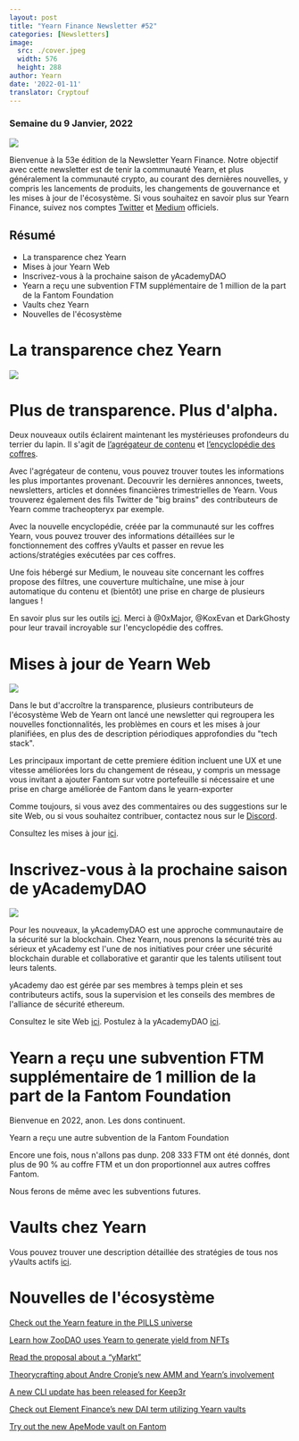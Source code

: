 ```yaml
---
layout: post
title: "Yearn Finance Newsletter #52"
categories: [Newsletters]
image:
  src: ./cover.jpeg
  width: 576
  height: 288
author: Yearn
date: '2022-01-11'
translator: Cryptouf
---
```


### Semaine du 9 Janvier, 2022

![](image1.png)

Bienvenue à la 53e édition de la Newsletter Yearn Finance. Notre objectif avec cette newsletter est de tenir la communauté Yearn, et plus généralement la communauté crypto, au courant des dernières nouvelles, y compris les lancements de produits, les changements de gouvernance et les mises à jour de l'écosystème. Si vous souhaitez en savoir plus sur Yearn Finance, suivez nos comptes [Twitter](https://twitter.com/iearnfinance) et [Medium](https://medium.com/iearn) officiels.

## Résumé

- La transparence chez Yearn
- Mises à jour Yearn Web
- Inscrivez-vous à la prochaine saison de yAcademyDAO
- Yearn a reçu une subvention FTM supplémentaire de 1 million de la part de la Fantom Foundation
- Vaults chez Yearn
- Nouvelles de l'écosystème



# La transparence chez Yearn
![](image2.png)

# Plus de transparence. Plus d'alpha.

Deux nouveaux outils éclairent maintenant les mystérieuses profondeurs du terrier du lapin. Il s'agit de [l’agrégateur de contenu](https://blog.yearn.finance/) et [l’encyclopédie des coffres](https://vaults.yearn.finance/).

Avec l'agrégateur de contenu, vous pouvez trouver toutes les informations les plus importantes provenant. Decouvrir les dernières annonces, tweets, newsletters, articles et données financières trimestrielles de Yearn. Vous trouverez également des fils Twitter de "big brains" des contributeurs de Yearn comme tracheopteryx par exemple.

Avec la nouvelle encyclopédie, créée par la communauté sur les coffres Yearn, vous pouvez trouver des informations détaillées sur le fonctionnement des coffres yVaults et passer en revue les actions/stratégies exécutées par ces coffres.

Une fois hébergé sur Medium, le nouveau site concernant les coffres propose des filtres, une couverture multichaîne, une mise à jour automatique du contenu et (bientôt) une prise en charge de plusieurs langues !

En savoir plus sur les outils [ici](https://twitter.com/iearnfinance/status/1479570846855282688). Merci à @0xMajor, @KoxEvan et DarkGhosty pour leur travail incroyable sur l'encyclopédie des coffres.

# Mises à jour de Yearn Web

![](image3.png)

Dans le but d'accroître la transparence, plusieurs contributeurs de l'écosystème Web de Yearn ont lancé une newsletter qui regroupera les nouvelles fonctionnalités, les problèmes en cours et les mises à jour planifiées, en plus des de description périodiques approfondies du "tech stack".

Les principaux important de cette premiere édition  incluent une UX et une vitesse améliorées lors du changement de réseau, y compris un message vous invitant a ajouter Fantom sur votre portefeuille si nécessaire et une prise en charge améliorée de Fantom dans le yearn-exporter

Comme toujours, si vous avez des commentaires ou des suggestions sur le site Web, ou si vous souhaitez contribuer, contactez nous sur le [Discord](https://discord.com/invite/yearn).

Consultez les mises à jour [ici](https://yearnweb.substack.com/p/update-jan-5-2022?showWelcome=true).

# Inscrivez-vous à la prochaine saison de yAcademyDAO

![](image4.png)

Pour les nouveaux, la yAcademyDAO est une approche communautaire de la sécurité sur la blockchain. Chez Yearn, nous prenons la sécurité très au sérieux et yAcademy est l'une de nos initiatives pour créer une sécurité blockchain durable et collaborative et garantir que les talents utilisent tout leurs talents. 

yAcademy dao est gérée par ses membres à temps plein et ses contributeurs actifs, sous la supervision et les conseils des membres de l'alliance de sécurité ethereum.

Consultez le site Web [ici](https://yacademy.github.io/). Postulez à la yAcademyDAO [ici](https://docs.google.com/forms/d/e/1FAIpQLSfc5VUYOyG_cRpiRkymJOVoHluFOuiYMRONX-R7xRuvWM25Xg/viewform).


# Yearn a reçu une subvention FTM supplémentaire de 1 million de la part de la Fantom Foundation
Bienvenue en 2022, anon. Les dons continuent.

Yearn a reçu une autre subvention de la Fantom Foundation

Encore une fois, nous n'allons pas dunp. 208 333 FTM ont été donnés, dont plus de 90 % au coffre FTM et un don proportionnel aux autres coffres Fantom.

Nous ferons de même avec les subventions futures.

# Vaults chez Yearn

Vous pouvez trouver une description détaillée des stratégies de tous nos yVaults actifs [ici](https://medium.com/yearn-state-of-the-vaults/the-vaults-at-yearn-9237905ffed3).


# Nouvelles de l'écosystème

[Check out the Yearn feature in the PILLS universe](https://twitter.com/pillsuniverse/status/1478321675510763520) 

[Learn how ZooDAO uses Yearn to generate yield from NFTs](https://twitter.com/ZooDAO/status/1480244287526916105)

[Read the proposal about a “yMarkt”](https://gov.yearn.finance/t/proposal-ymarkt-the-best-buybacks-can-get/12166)

[Theorycrafting about Andre Cronje’s new AMM and Yearn’s involvement](https://gov.yearn.finance/t/yfi-solid-theorycrafting/12181)

[A new CLI update has been released for Keep3r](https://twitter.com/DeFi_Wonderland/status/1478061081956343812)

[Check out Element Finance’s new DAI term utilizing Yearn vaults](https://twitter.com/element_fi/status/1478819507829293058)

[Try out the new ApeMode vault on Fantom](https://twitter.com/poolpitako/status/1479271890933923843) 
